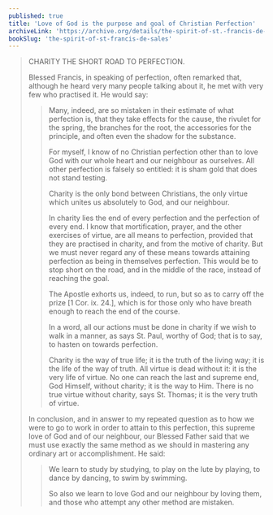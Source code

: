 ```yaml
---
published: true
title: 'Love of God is the purpose and goal of Christian Perfection'
archiveLink: 'https://archive.org/details/the-spirit-of-st.-francis-de-sales/page/50/mode/1up?view=theater'
bookSlug: 'the-spirit-of-st-francis-de-sales'
---
```


> CHARITY THE SHORT ROAD TO PERFECTION.
>
> Blessed Francis, in speaking of perfection, often remarked that, although he heard very many people talking about it, he met with very few who practised it. He would say:
>
>> Many, indeed, are so mistaken in their estimate of what perfection is, that they take effects for the cause, the rivulet for the spring, the branches for the root, the accessories for the principle, and often even the shadow for the substance.
>>
>> For myself, I know of no Christian perfection other than to love God with our whole heart and our neighbour as ourselves. All other perfection is falsely so entitled: it is sham gold that does not stand testing.
>>
>> Charity is the only bond between Christians, the only virtue which unites us absolutely to God, and our neighbour.
>>
>> In charity lies the end of every perfection and the perfection of every end. I know that mortification, prayer, and the other exercises of virtue, are all means to perfection, provided that they are practised in charity, and from the motive of charity. But we must never regard any of these means towards attaining perfection as being in themselves perfection. This would be to stop short on the road, and in the middle of the race, instead of reaching the goal.
>>
>> The Apostle exhorts us, indeed, to run, but so as to carry off the prize [1 Cor. ix. 24.], which is for those only who have breath enough to reach the end of the course.
>>
>> In a word, all our actions must be done in charity if we wish to walk in a manner, as says St. Paul, worthy of God; that is to say, to hasten on towards perfection.
>>
>> Charity is the way of true life; it is the truth of the living way; it is the life of the way of truth. All virtue is dead without it: it is the very life of virtue. No one can reach the last and supreme end, God Himself, without charity; it is the way to Him. There is no true virtue without charity, says St. Thomas; it is the very truth of virtue.
>
> In conclusion, and in answer to my repeated question as to how we were to go to work in order to attain to this perfection, this supreme love of God and of our neighbour, our Blessed Father said that we must use exactly the same method as we should in mastering any ordinary art or accomplishment. He said:
>
>> We learn to study by studying, to play on the lute by playing, to dance by dancing, to swim by swimming.
>>
>> So also we learn to love God and our neighbour by loving them, and those who attempt any other method are mistaken.